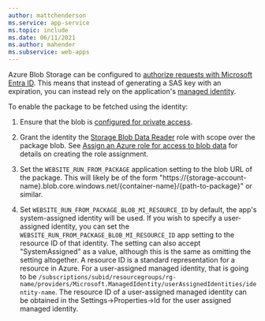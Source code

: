 ```yaml
---
author: mattchenderson
ms.service: app-service
ms.topic: include
ms.date: 06/11/2021
ms.author: mahender
ms.subservice: web-apps
---
```


Azure Blob Storage can be configured to [authorize requests with Microsoft Entra ID](/azure/storage/blobs/authorize-access-azure-active-directory?toc=%2fazure%2fstorage%2fblobs%2ftoc.json). This means that instead of generating a SAS key with an expiration, you can instead rely on the application's [managed identity](/azure/app-service/overview-managed-identity).

To enable the package to be fetched using the identity:

1. Ensure that the blob is [configured for private access](/azure/storage/blobs/anonymous-read-access-configure#set-the-anonymous-access-level-for-a-container).

1. Grant the identity the [Storage Blob Data Reader](/azure/role-based-access-control/built-in-roles#storage-blob-data-reader) role with scope over the package blob. See [Assign an Azure role for access to blob data](/azure/storage/blobs/assign-azure-role-data-access) for details on creating the role assignment.

1. Set the `WEBSITE_RUN_FROM_PACKAGE` application setting to the blob URL of the package. This will likely be of the form "https://{storage-account-name}.blob.core.windows.net/{container-name}/{path-to-package}" or similar.

1. Set `WEBSITE_RUN_FROM_PACKAGE_BLOB_MI_RESOURCE_ID` by default, the app's system-assigned identity will be used. If you wish to specify a user-assigned identity, you can set the `WEBSITE_RUN_FROM_PACKAGE_BLOB_MI_RESOURCE_ID` app setting to the resource ID of that identity. The setting can also accept "SystemAssigned" as a value, although this is the same as omitting the setting altogether. A resource ID is a standard representation for a resource in Azure. For a user-assigned managed identity, that is going to be `/subscriptions/subid/resourcegroups/rg-name/providers/Microsoft.ManagedIdentity/userAssignedIdentities/identity-name`. The resource ID of a user-assigned managed identity can be obtained in the Settings->Properties->Id for the user assigned managed identity.
